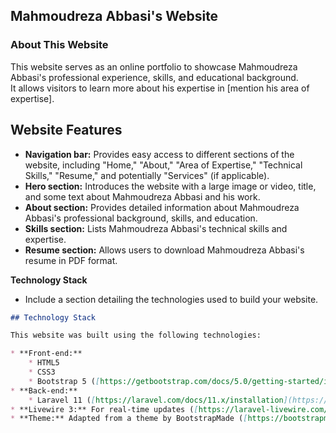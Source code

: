 ## Mahmoudreza Abbasi's Website
### About This Website

This website serves as an online portfolio to showcase Mahmoudreza Abbasi's professional experience, skills, and educational background.  
It allows visitors to learn more about his expertise in [mention his area of expertise].
## Website Features

* **Navigation bar:** Provides easy access to different sections of the website, including "Home," "About," "Area of Expertise," "Technical Skills," "Resume," and potentially "Services" (if applicable).
* **Hero section:** Introduces the website with a large image or video, title, and some text about Mahmoudreza Abbasi and his work.
* **About section:**  Provides detailed information about Mahmoudreza Abbasi's professional background, skills, and education. 
* **Skills section:**  Lists Mahmoudreza Abbasi's technical skills and expertise.
* **Resume section:** Allows users to download Mahmoudreza Abbasi's resume in PDF format.

**Technology Stack**

- Include a section detailing the technologies used to build your website.

```markdown
## Technology Stack

This website was built using the following technologies:

* **Front-end:**
    * HTML5
    * CSS3
    * Bootstrap 5 ([https://getbootstrap.com/docs/5.0/getting-started/introduction/](https://getbootstrap.com/docs/5.0/getting-started/introduction/))
* **Back-end:**
    * Laravel 11 ([https://laravel.com/docs/11.x/installation](https://laravel.com/docs/11.x/installation))
* **Livewire 3:** For real-time updates ([https://laravel-livewire.com/docs/quickstart](https://laravel-livewire.com/docs/quickstart))
* **Theme:** Adapted from a theme by BootstrapMade ([https://bootstrapmade.com/](https://bootstrapmade.com/))
